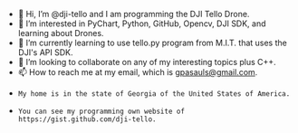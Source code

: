 - 👋 Hi, I’m @dji-tello and I am programming the DJI Tello Drone.
- 👀 I’m interested in PyChart, Python, GitHub, Opencv, DJI SDK, and learning about Drones.
- 🌱 I’m currently learning to use tello.py program from M.I.T. that uses the DJI's API SDK.
- 💞️ I’m looking to collaborate on any of my interesting topics plus C++.
- 📫 How to reach me at my email, which is gpasauls@gmail.com.
-     My home is in the state of Georgia of the United States of America.
-     You can see my programming own website of https://gist.github.com/dji-tello.

<!---
dji-tello/dji-tello is a ✨ special ✨ repository because its `README.md` (this file) appears on your GitHub profile.
You can click the Preview link to take a look at your changes.
--->
